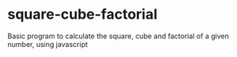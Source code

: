 # square-cube-factorial
Basic program to calculate the square, cube and factorial of a given number, using javascript

